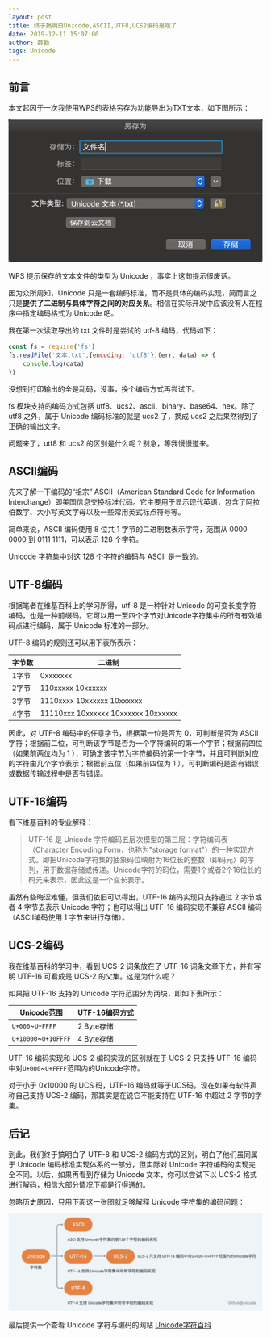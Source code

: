 ```yaml
---
layout: post
title: 终于搞明白Unicode,ASCII,UTF8,UCS2编码是啥了
date: 2019-12-11 15:07:00
author: 薛勤
tags: Unicode
---
```


## 前言

本文起因于一次我使用WPS的表格另存为功能导出为TXT文本，如下图所示：

![](./20200219由乱码问题引出的对Unicode编码的思考/a13013c8-9fc6-42fd-89ba-cad577751359.png)

WPS 提示保存的文本文件的类型为 Unicode ，事实上这句提示很废话。

因为众所周知，Unicode 只是一套编码标准，而不是具体的编码实现，简而言之只是**提供了二进制与具体字符之间的对应关系**。相信在实际开发中应该没有人在程序中指定编码格式为 Unicode 吧。

我在第一次读取导出的 txt 文件时是尝试的 utf-8 编码，代码如下：

```js
const fs = require('fs')
fs.readFile('文本.txt',{encoding: 'utf8'},(err, data) => {
    console.log(data)
})
```

没想到打印输出的全是乱码，没事，换个编码方式再尝试下。

fs 模块支持的编码方式包括 utf8、ucs2、ascii、binary、base64、hex。除了utf8 之外，属于 Unicode 编码标准的就是 ucs2 了，换成 ucs2 之后果然得到了正确的输出文字。

问题来了，utf8 和 ucs2 的区别是什么呢？别急，等我慢慢道来。

## ASCII编码

先来了解一下编码的“祖宗” ASCII（American Standard Code for Information Interchange）即美国信息交换标准代码。它主要用于显示现代英语，包含了阿拉伯数字、大小写英文字母以及一些常用英式标点符号等。

简单来说，ASCII 编码使用 8 位共 1 字节的二进制数表示字符，范围从 0000 0000 到 0111 1111，可以表示 128 个字符。

Unicode 字符集中对这 128 个字符的编码与 ASCII 是一致的。

## UTF-8编码

根据笔者在维基百科上的学习所得，utf-8 是一种针对 Unicode 的可变长度字符编码，也是一种前缀码。它可以用一至四个字节对Unicode字符集中的所有有效编码点进行编码，属于 Unicode 标准的一部分。

UTF-8 编码的规则还可以用下表所表示：

| 字节数 | 二进制                              |
| ------ | ----------------------------------- |
| 1字节  | 0xxxxxxx                            |
| 2字节  | 110xxxxx 10xxxxxx                   |
| 3字节  | 1110xxxx 10xxxxxx 10xxxxxx          |
| 4字节  | 11110xxx 10xxxxxx 10xxxxxx 10xxxxxx |

因此，对 UTF-8 编码中的任意字节，根据第一位是否为 0，可判断是否为 ASCII 字符；根据前二位，可判断该字节是否为一个字符编码的第一个字节；根据前四位（如果前两位均为 1 ），可确定该字节为字符编码的第一个字节，并且可判断对应的字符由几个字节表示；根据前五位（如果前四位为 1 ），可判断编码是否有错误或数据传输过程中是否有错误。

## UTF-16编码

看下维基百科的专业解释：

> UTF-16 是 Unicode 字符编码五层次模型的第三层：字符编码表（Character Encoding Form，也称为"storage format"）的一种实现方式。即把Unicode字符集的抽象码位映射为16位长的整数（即码元）的序列，用于数据存储或传递。Unicode字符的码位，需要1个或者2个16位长的码元来表示，因此这是一个变长表示。
>

虽然有些晦涩难懂，但我们依旧可以得出，UTF-16 编码实现只支持通过 2 字节或者 4 字节去表示 Unicode 字符；也可以得出 UTF-16 编码实现不兼容 ASCII 编码（ASCII编码使用 1 字节来进行存储）。

## UCS-2编码

我在维基百科的学习中，看到 UCS-2 词条放在了 UTF-16 词条文章下方，并有写明 UTF-16 可看成是 UCS-2 的父集。这是为什么呢？

如果把 UTF-16 支持的 Unicode 字符范围分为两块，即如下表所示：

| Unicode范围          | UTF-16编码方式 |
| -------------------- | -------------- |
| `U+000`~`U+FFFF`     | 2 Byte存储     |
| `U+10000`~`U+10FFFF` | 4 Byte存储     |

UTF-16 编码实现和 UCS-2 编码实现的区别就在于 UCS-2 只支持 UTF-16 编码中对`U+000`~`U+FFFF`范围内的Unicode字符。

对于小于 0x10000 的 UCS 码，UTF-16 编码就等于UCS码。现在如果有软件声称自己支持 UCS-2 编码，那其实是在说它不能支持在 UTF-16 中超过 2 字节的字集。

## 后记

到此，我们终于搞明白了 UTF-8 和 UCS-2 编码方式的区别，明白了他们虽同属于 Unicode 编码标准实现体系的一部分，但实际对 Unicode 字符编码的实现完全不同。以后，如果再看到存储为 Unicode 文本，你可以尝试下以 UCS-2 格式进行解码，相信大部分情况下都是行得通的。

忽略历史原因，只用下面这一张图就足够解释 Unicode 字符集的编码问题：

![](./20200219由乱码问题引出的对Unicode编码的思考/image-20200220142422832.png)

最后提供一个查看 Unicode 字符与编码的网站 [Unicode字符百科](https://unicode-table.com/cn/blocks/cjk-unified-ideographs/)